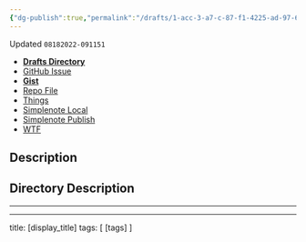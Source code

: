 ```yaml
---
{"dg-publish":true,"permalink":"/drafts/1-acc-3-a7-c-87-f1-4225-ad-97-67677-d28-d9-ef/","dgHomeLink":true,"dgPassFrontmatter":false}
---
```


Updated `08182022-091151`

- [**Drafts Directory**](https://directory.getdrafts.com/)
- [GitHub Issue](https://github.com/extratone/drafts/issues/74)
- [**Gist**](https://gist.github.com/8e70d1c53bbf9daa5eb36e697bafa6ac)
- [Repo File](https://github.com/extratone/drafts/blob/main/actions/ActionsTemplate.md)
- [Things](things:///show?id=VCpcBZmMmbmyFaY4XuSzy8)
- [Simplenote Local](simplenote://note/70f69966c6994b4f9464950d34a8fdb9)
- [Simplenote Publish](http://simp.ly/publish/FcZg5S)
- [WTF](https://davidblue.wtf/drafts/1ACC3A7C-87F1-4225-AD97-67677D28D9EF.html)

<script src="https://gist.github.com/extratone/8e70d1c53bbf9daa5eb36e697bafa6ac.js"></script>

## Description

## Directory Description

---

---
title: [display_title]
tags: [ [tags] ]
